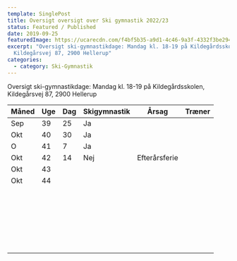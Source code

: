 ```yaml
---
template: SinglePost
title: Oversigt oversigt over Ski gymnastik 2022/23
status: Featured / Published
date: 2019-09-25
featuredImage: https://ucarecdn.com/f4bf5b35-a9d1-4c46-9a3f-4332f3be2945/
excerpt: "Oversigt ski-gymnastikdage: Mandag kl. 18-19 på Kildegårdsskolen,
  Kildegårsvej 87, 2900 Hellerup"
categories:
  - category: Ski-Gymnastik
---
```

Oversigt ski-gymnastikdage: Mandag kl. 18-19 på Kildegårdsskolen, Kildegårsvej 87, 2900 Hellerup

| Måned | Uge | Dag | Skigymnastik | Årsag         | Træner |
| ----- | --- | --- | ------------ | ------------- | ------ |
| Sep   | 39  | 25  | Ja           |               |        |
| Okt   | 40  | 30  | Ja           |               |        |
| O     | 41  | 7   | Ja           |               |        |
| O﻿kt  | 42  | 14  | Nej          | Efterårsferie |        |
| Okt   | 43  |     |              |               |        |
| Okt   | 44  |     |              |               |        |
|       |     |     |              |               |        |
|       |     |     |              |               |        |
|       |     |     |              |               |        |
|       |     |     |              |               |        |
|       |     |     |              |               |        |
|       |     |     |              |               |        |
|       |     |     |              |               |        |
|       |     |     |              |               |        |
|       |     |     |              |               |        |
|       |     |     |              |               |        |
|       |     |     |              |               |        |
|       |     |     |              |               |        |
|       |     |     |              |               |        |
|       |     |     |              |               |        |
|       |     |     |              |               |        |
|       |     |     |              |               |        |
|       |     |     |              |               |        |
|       |     |     |              |               |        |
|       |     |     |              |               |        |
|       |     |     |              |               |        |
|       |     |     |              |               |        |
|       |     |     |              |               |        |
|       |     |     |              |               |        |
|       |     |     |              |               |        |
|       |     |     |              |               |        |